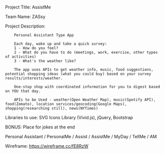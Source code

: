Project Title: AssistMe

Team Name: ZASsy

Project Description: 

        Personal Assistant Type App

        Each day, wake up and take a quick survey:
        1 - How do you feel?
        2 - What do you have to do (meetings, work, exercise, other types of activities)
        3 - What's the weather like?

        The app uses APIs to get weather info, music, food suggestions, potential shopping ideas (what you could buy) based on your survey results/interests/weather.

        One-stop shop with coordinated information for you to digest based on YOU that day.

        APIs to be Used - weather(Open Weather Map), music(Spotify API), food(Zomato), location services/geocoding(Google Maps), shopping(researching still), news(NYTimes)

Libraries to use: SVG Icons Library (Vivid.js), jQuery, Bootstrap


BONUS: Place for jokes at the end



Personal Assistant / PersonalMe / Assist / AssistMe / MyDay / TellMe / AM

Wireframe: https://wireframe.cc/fE8RzW
